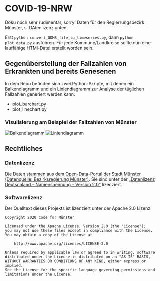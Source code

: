 # COVID-19-NRW

Doku noch sehr rudimentär, sorry!
Daten für den Regierrungsbezirk Münster, s. DAtenlizenz unten.

Erst `python convert_ODMS_file_to_timeseries.py`, dann `python plot_data.py` ausführen.
Für jede Kommune/Landkreise sollte nun eine lauffähige HTMl-Datei erstellt worden sein.

## Gegenüberstellung der Fallzahlen von Erkrankten und bereits Genesenen

In dem Repo befinden sich zwei Python-Skripte, mit denen ein Balkendiagramm und ein Liniendiagramm zur Analyse der täglichen Fallzahlen generiert werden kann:
- plot_barchart.py
- plot_linechart.py

### Visulisierung am Beispiel der Fallzahlen von Münster
![Balkendiagramm](https://github.com/codeformuenster/COVID-19-NRW/blob/master/images/covid-19-m%C3%BCnster.svg)
![Liniendiagramm](https://github.com/codeformuenster/COVID-19-NRW/blob/master/images/covid-19-m%C3%BCnster_line.svg)

## Rechtliches

### Datenlizenz

Die Daten [stammen aus dem Open-Data-Portal der Stadt Münster (Datenquelle: Bezirksregierung Münster)](https://opendata.stadt-muenster.de/dataset/coronavirus-infektionen-sars-cov-2-im-regierungsbezirk-m%C3%BCnster). Sie sind unter der [„Datenlizenz Deutschland – Namensnennung – Version 2.0"](https://www.govdata.de/dl-de/by-2-0) lizenziert.

### Softwarelizenz

Der Quelltext dieses Projekts ist lizenziert unter der Apache 2.0 Lizenz:

```
Copyright 2020 Code for Münster

Licensed under the Apache License, Version 2.0 (the "License");
you may not use these files except in compliance with the License.
You may obtain a copy of the License at

    http://www.apache.org/licenses/LICENSE-2.0

Unless required by applicable law or agreed to in writing, software
distributed under the License is distributed on an "AS IS" BASIS,
WITHOUT WARRANTIES OR CONDITIONS OF ANY KIND, either express or implied.
See the License for the specific language governing permissions and
limitations under the License.
